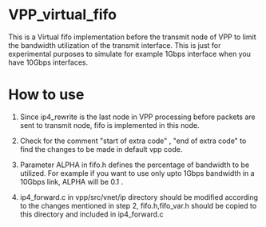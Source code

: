 # VPP_virtual_fifo
This is a Virtual fifo implementation before the transmit node of VPP to limit the bandwidth utilization of the transmit interface. This is just for experimental purposes to simulate for example 1Gbps interface when you have 10Gbps interfaces.

# How to use

1) Since ip4_rewrite is the last node in VPP processing before packets are sent to transmit node, fifo is implemented in this node.

2) Check for the comment "start of extra code" , "end of extra code" to find the changes to be made in default vpp code.

3) Parameter ALPHA in fifo.h defines the percentage of bandwidth to be utilized. For example if you want to use only upto 1Gbps bandwidth in a 10Gbps link, ALPHA will be 0.1 .

4) ip4_forward.c in vpp/src/vnet/ip directory should be modified according to the changes mentioned in step 2, fifo.h,fifo_var.h should be copied to this directory and included in ip4_forward.c

